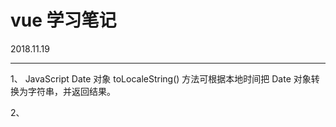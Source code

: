 # vue 学习笔记
2018.11.19
****
1、 JavaScript Date 对象
toLocaleString() 方法可根据本地时间把 Date 对象转换为字符串，并返回结果。

2、

